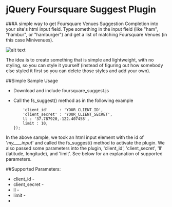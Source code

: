 # jQuery Foursquare Suggest Plugin

###A simple way to get Foursquare Venues Suggestion Completion into your site's html input field. Type something in the input field (like "ham", "hambur", or "hamburger") and get a list of matching Foursquare Venues (in this case Minivenues). 

![alt text](http://www.flickr.com/photos/kurtyboy/7225529098/ "Hamburger Search")


The idea is to create something that is simple and lightweight, with no styling, so you can style it yourself (instead of figuring out how somebody else styled it first so you can delete those styles and add your own).


##Simple Sample Usage

* Download and include foursquare_suggest.js

* Call the fs_suggest() method as in the following example

	```$("#my_input").fs_suggest({
		'client_id'		: 'YOUR_CLIENT_ID',
		'client_secret'	: 'YOUR_CLIENT_SECRET',
		ll : '37.787920,-122.407458', 
		limit : 10, 
	});
	```
In the above sample, we took an html input element with the id of '_my____input_' and called the fs_suggest() method to activate the plugin. We also passed some parameters into the plugin, 'client_id', 'client_secret', 'll' (latitude, longitude), and 'limit'. See below for an explanation of supported parameters.

##Supported Parameters:

* client_id -
* client_secret -
* ll - 
* limit -
*